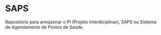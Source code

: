# SAPS
Repositório para armazenar o PI (Projeto Interdiciplinar), SAPS ou Sistema de Agendamento de Postos de Saúde.
